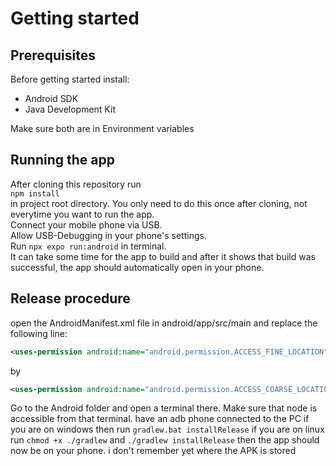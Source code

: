 # Getting started
## Prerequisites
Before getting started install:
- Android SDK
- Java Development Kit

Make sure both are in Environment variables

## Running the app
After cloning this repository run  
`npm install`  
in project root directory. You only need to do this once after cloning, not everytime you want to run the app.  
Connect your mobile phone via USB.  
Allow USB-Debugging in your phone's settings.  
Run `npx expo run:android` in terminal.  
It can take some time for the app to build and after it shows that build was successful, the app should automatically open in your phone.  

## Release procedure
open the AndroidManifest.xml file in android/app/src/main and replace the following line:
```xml
<uses-permission android:name="android.permission.ACCESS_FINE_LOCATION"/>
```
by
```xml
<uses-permission android:name="android.permission.ACCESS_COARSE_LOCATION"/>
```
Go to the Android folder and open a terminal there.
Make sure that node is accessible from that terminal.
have an adb phone connected to the PC
if you are on windows then run `gradlew.bat installRelease`
if you are on linux run `chmod +x ./gradlew` and `./gradlew installRelease`
then the app should now be on your phone.
i don't remember yet where the APK is stored
